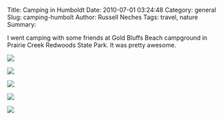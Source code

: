 Title: Camping in Humboldt 
Date: 2010-07-01 03:24:48
Category: general
Slug: camping-humbolt
Author: Russell Neches
Tags: travel, nature
Summary: 


I went camping with some friends at Gold Bluffs Beach campground in
Prairie Creek Redwoods State Park. It was pretty awesome.

![](http://vort.org/media/images/humboldt_fog.jpeg)

![](http://vort.org/media/images/red_bivy.jpeg)

![](http://vort.org/media/images/fern_canyon.jpeg)

![](http://vort.org/media/images/swallow_nest.jpeg)

![](http://vort.org/media/images/tiny_sand_flower.jpeg)


